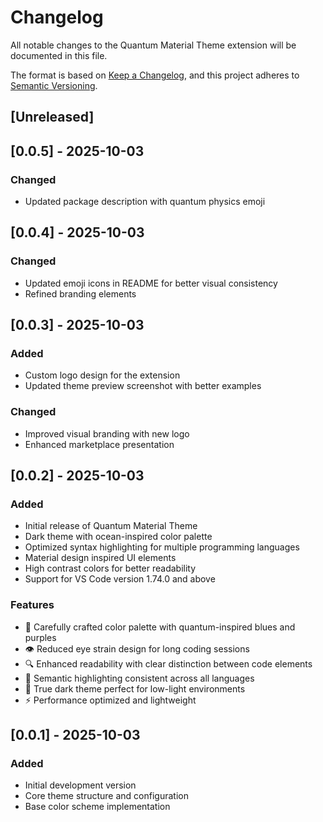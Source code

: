 # Changelog

All notable changes to the Quantum Material Theme extension will be documented in this file.

The format is based on [Keep a Changelog](https://keepachangelog.com/en/1.0.0/),
and this project adheres to [Semantic Versioning](https://semver.org/spec/v2.0.0.html).

## [Unreleased]

## [0.0.5] - 2025-10-03

### Changed
- Updated package description with quantum physics emoji

## [0.0.4] - 2025-10-03

### Changed
- Updated emoji icons in README for better visual consistency
- Refined branding elements

## [0.0.3] - 2025-10-03

### Added
- Custom logo design for the extension
- Updated theme preview screenshot with better examples

### Changed
- Improved visual branding with new logo
- Enhanced marketplace presentation

## [0.0.2] - 2025-10-03

### Added
- Initial release of Quantum Material Theme
- Dark theme with ocean-inspired color palette
- Optimized syntax highlighting for multiple programming languages
- Material design inspired UI elements
- High contrast colors for better readability
- Support for VS Code version 1.74.0 and above

### Features
- 🎨 Carefully crafted color palette with quantum-inspired blues and purples
- 👁️ Reduced eye strain design for long coding sessions
- 🔍 Enhanced readability with clear distinction between code elements
- 🎯 Semantic highlighting consistent across all languages
- 🌙 True dark theme perfect for low-light environments
- ⚡ Performance optimized and lightweight

## [0.0.1] - 2025-10-03

### Added
- Initial development version
- Core theme structure and configuration
- Base color scheme implementation
